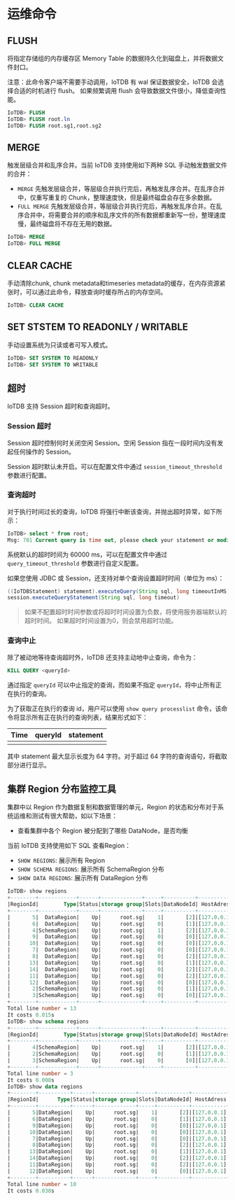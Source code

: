 <!--

    Licensed to the Apache Software Foundation (ASF) under one
    or more contributor license agreements.  See the NOTICE file
    distributed with this work for additional information
    regarding copyright ownership.  The ASF licenses this file
    to you under the Apache License, Version 2.0 (the
    "License"); you may not use this file except in compliance
    with the License.  You may obtain a copy of the License at
    
        http://www.apache.org/licenses/LICENSE-2.0
    
    Unless required by applicable law or agreed to in writing,
    software distributed under the License is distributed on an
    "AS IS" BASIS, WITHOUT WARRANTIES OR CONDITIONS OF ANY
    KIND, either express or implied.  See the License for the
    specific language governing permissions and limitations
    under the License.

-->
# 运维命令

## FLUSH

将指定存储组的内存缓存区 Memory Table 的数据持久化到磁盘上，并将数据文件封口。

注意：此命令客户端不需要手动调用，IoTDB 有 wal 保证数据安全，IoTDB 会选择合适的时机进行 flush。
如果频繁调用 flush 会导致数据文件很小，降低查询性能。

```sql
IoTDB> FLUSH 
IoTDB> FLUSH root.ln
IoTDB> FLUSH root.sg1,root.sg2
```

## MERGE

触发层级合并和乱序合并。当前 IoTDB 支持使用如下两种 SQL 手动触发数据文件的合并：

* `MERGE` 先触发层级合并，等层级合并执行完后，再触发乱序合并。在乱序合并中，仅重写重复的 Chunk，整理速度快，但是最终磁盘会存在多余数据。
* `FULL MERGE` 先触发层级合并，等层级合并执行完后，再触发乱序合并。在乱序合并中，将需要合并的顺序和乱序文件的所有数据都重新写一份，整理速度慢，最终磁盘将不存在无用的数据。

```sql
IoTDB> MERGE
IoTDB> FULL MERGE
```

## CLEAR CACHE


手动清除chunk, chunk metadata和timeseries metadata的缓存，在内存资源紧张时，可以通过此命令，释放查询时缓存所占的内存空间。

```sql
IoTDB> CLEAR CACHE
```

## SET STSTEM TO READONLY / WRITABLE

手动设置系统为只读或者可写入模式。

```sql
IoTDB> SET SYSTEM TO READONLY
IoTDB> SET SYSTEM TO WRITABLE
```

## 超时

IoTDB 支持 Session 超时和查询超时。

### Session 超时

Session 超时控制何时关闭空闲 Session。空闲 Session 指在一段时间内没有发起任何操作的 Session。

Session 超时默认未开启。可以在配置文件中通过 `session_timeout_threshold` 参数进行配置。

### 查询超时

对于执行时间过长的查询，IoTDB 将强行中断该查询，并抛出超时异常，如下所示：

```sql
IoTDB> select * from root;
Msg: 701 Current query is time out, please check your statement or modify timeout parameter.
```

系统默认的超时时间为 60000 ms，可以在配置文件中通过 `query_timeout_threshold` 参数进行自定义配置。

如果您使用 JDBC 或 Session，还支持对单个查询设置超时时间（单位为 ms）：

```java
((IoTDBStatement) statement).executeQuery(String sql, long timeoutInMS)
session.executeQueryStatement(String sql, long timeout)
```

> 如果不配置超时时间参数或将超时时间设置为负数，将使用服务器端默认的超时时间。 
> 如果超时时间设置为0，则会禁用超时功能。

### 查询中止

除了被动地等待查询超时外，IoTDB 还支持主动地中止查询，命令为：

```sql
KILL QUERY <queryId>
```

通过指定 `queryId` 可以中止指定的查询，而如果不指定 `queryId`，将中止所有正在执行的查询。

为了获取正在执行的查询 id，用户可以使用 `show query processlist` 命令，该命令将显示所有正在执行的查询列表，结果形式如下：

| Time | queryId | statement |
| ---- | ------- | --------- |
|      |         |           |

其中 statement 最大显示长度为 64 字符。对于超过 64 字符的查询语句，将截取部分进行显示。

## 集群 Region 分布监控工具

集群中以 Region 作为数据复制和数据管理的单元，Region 的状态和分布对于系统运维和测试有很大帮助，如以下场景：

- 查看集群中各个 Region 被分配到了哪些 DataNode，是否均衡

当前 IoTDB 支持使用如下 SQL 查看Region：

- `SHOW REGIONS`: 展示所有 Region
- `SHOW SCHEMA REGIONS`: 展示所有 SchemaRegion 分布
- `SHOW DATA REGIONS`: 展示所有 DataRegion 分布

```sql
IoTDB> show regions
+--------+------------+------+-------------+-----+----------+-----------+------+
|RegionId|        Type|Status|storage group|Slots|DataNodeId| HostAdress|  Port|
+--------+------------+------+-------------+-----+----------+-----------+------+
|       5|  DataRegion|    Up|      root.sg|    1|       [2]|[127.0.0.1]|[6671]|
|       6|  DataRegion|    Up|      root.sg|    0|       [1]|[127.0.0.1]|[6669]|
|       4|SchemaRegion|    Up|      root.sg|    1|       [2]|[127.0.0.1]|[6671]|
|       9|  DataRegion|    Up|      root.sg|    0|       [0]|[127.0.0.1]|[6667]|
|      10|  DataRegion|    Up|      root.sg|    0|       [0]|[127.0.0.1]|[6667]|
|       7|  DataRegion|    Up|      root.sg|    0|       [0]|[127.0.0.1]|[6667]|
|       8|  DataRegion|    Up|      root.sg|    0|       [2]|[127.0.0.1]|[6671]|
|      13|  DataRegion|    Up|      root.sg|    0|       [1]|[127.0.0.1]|[6669]|
|      14|  DataRegion|    Up|      root.sg|    0|       [2]|[127.0.0.1]|[6671]|
|      11|  DataRegion|    Up|      root.sg|    0|       [2]|[127.0.0.1]|[6671]|
|      12|  DataRegion|    Up|      root.sg|    0|       [0]|[127.0.0.1]|[6667]|
|       2|SchemaRegion|    Up|      root.sg|    0|       [1]|[127.0.0.1]|[6669]|
|       3|SchemaRegion|    Up|      root.sg|    0|       [0]|[127.0.0.1]|[6667]|
+--------+------------+------+-------------+-----+----------+-----------+------+
Total line number = 13
It costs 0.015s
IoTDB> show schema regions
+--------+------------+------+-------------+-----+----------+-----------+------+
|RegionId|        Type|Status|storage group|Slots|DataNodeId| HostAdress|  Port|
+--------+------------+------+-------------+-----+----------+-----------+------+
|       4|SchemaRegion|    Up|      root.sg|    1|       [2]|[127.0.0.1]|[6671]|
|       2|SchemaRegion|    Up|      root.sg|    0|       [1]|[127.0.0.1]|[6669]|
|       3|SchemaRegion|    Up|      root.sg|    0|       [0]|[127.0.0.1]|[6667]|
+--------+------------+------+-------------+-----+----------+-----------+------+
Total line number = 3
It costs 0.008s
IoTDB> show data regions
+--------+----------+------+-------------+-----+----------+-----------+------+
|RegionId|      Type|Status|storage group|Slots|DataNodeId| HostAdress|  Port|
+--------+----------+------+-------------+-----+----------+-----------+------+
|       5|DataRegion|    Up|      root.sg|    1|       [2]|[127.0.0.1]|[6671]|
|       6|DataRegion|    Up|      root.sg|    0|       [1]|[127.0.0.1]|[6669]|
|       9|DataRegion|    Up|      root.sg|    0|       [0]|[127.0.0.1]|[6667]|
|      10|DataRegion|    Up|      root.sg|    0|       [0]|[127.0.0.1]|[6667]|
|       7|DataRegion|    Up|      root.sg|    0|       [0]|[127.0.0.1]|[6667]|
|       8|DataRegion|    Up|      root.sg|    0|       [2]|[127.0.0.1]|[6671]|
|      13|DataRegion|    Up|      root.sg|    0|       [1]|[127.0.0.1]|[6669]|
|      14|DataRegion|    Up|      root.sg|    0|       [2]|[127.0.0.1]|[6671]|
|      11|DataRegion|    Up|      root.sg|    0|       [2]|[127.0.0.1]|[6671]|
|      12|DataRegion|    Up|      root.sg|    0|       [0]|[127.0.0.1]|[6667]|
+--------+----------+------+-------------+-----+----------+-----------+------+
Total line number = 10
It costs 0.038s
```

